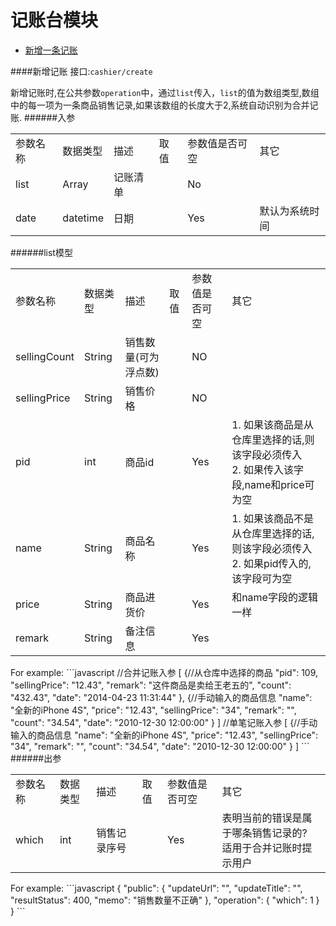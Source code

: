记账台模块
========
* [新增一条记账](#新增记账)

####新增记账
接口:`cashier/create`

新增记账时,在公共参数`operation`中，通过`list`传入，`list`的值为数组类型,数组中的每一项为一条商品销售记录,如果该数组的长度大于2,系统自动识别为合并记账.
######入参
<table>
    <tr>
        <td>参数名称</td>
        <td>数据类型</td>
        <td>描述</td>
        <td>取值</td>
        <td>参数值是否可空</td>
        <td>其它</td>
    </tr>
    <tr>
        <td>list</td>
        <td>Array</td>
        <td>记账清单</td>
        <td></td>
        <td>No</td>
        <td></td>
    </tr>
    <tr>
        <td>date</td>
        <td>datetime</td>
        <td>日期</td>
        <td></td>
        <td>Yes</td>
        <td>默认为系统时间</td>
    </tr>
</table>
######list模型
<table>
    <tr>
        <td>参数名称</td>
        <td>数据类型</td>
        <td>描述</td>
        <td>取值</td>
        <td>参数值是否可空</td>
        <td>其它</td>
    </tr>
    <tr>
        <td>sellingCount</td>
        <td>String</td>
        <td>销售数量(可为浮点数)</td>
        <td></td>
        <td>NO</td>
        <td></td>
    </tr>
    <tr>
        <td>sellingPrice</td>
        <td>String</td>
        <td>销售价格</td>
        <td></td>
        <td>NO</td>
        <td></td>
    </tr>
    <tr>
        <td>pid</td>
        <td>int</td>
        <td>商品id</td>
        <td></td>
        <td>Yes</td>
        <td>1. 如果该商品是从仓库里选择的话,则该字段必须传入<br />2. 如果传入该字段,name和price可为空</td>
    </tr>
    <tr>
        <td>name</td>
        <td>String</td>
        <td>商品名称</td>
        <td></td>
        <td>Yes</td>
        <td>1. 如果该商品不是从仓库里选择的话,则该字段必须传入<br />2. 如果pid传入的,该字段可为空</td>
    </tr>
    <tr>
        <td>price</td>
        <td>String</td>
        <td>商品进货价</td>
        <td></td>
        <td>Yes</td>
        <td>和name字段的逻辑一样</td>
    </tr>
    <tr>
        <td>remark</td>
        <td>String</td>
        <td>备注信息</td>
        <td></td>
        <td>Yes</td>
        <td></td>
    </tr>
</table>
For example:
```javascript
//合并记账入参
[
    {//从仓库中选择的商品
        "pid": 109,
        "sellingPrice": "12.43",
        "remark": "这件商品是卖给王老五的",
        "count": "432.43",
        "date": "2014-04-23 11:31:44"
    },
    {//手动输入的商品信息
        "name": "全新的iPhone 4S",
        "price": "12.43",
        "sellingPrice": "34",
        "remark": "",
        "count": "34.54",
        "date": "2010-12-30 12:00:00"
    }
]
//单笔记账入参
[
    {//手动输入的商品信息
        "name": "全新的iPhone 4S",
        "price": "12.43",
        "sellingPrice": "34",
        "remark": "",
        "count": "34.54",
        "date": "2010-12-30 12:00:00"
    }
]
```
######出参
<table>
    <tr>
        <td>参数名称</td>
        <td>数据类型</td>
        <td>描述</td>
        <td>取值</td>
        <td>参数值是否可空</td>
        <td>其它</td>
    </tr>
    <tr>
        <td>which</td>
        <td>int</td>
        <td>销售记录序号</td>
        <td></td>
        <td>Yes</td>
        <td>表明当前的错误是属于哪条销售记录的?<br />适用于合并记账时提示用户</td>
    </tr>
</table>
For example:
```javascript
{
    "public": {
        "updateUrl": "",
        "updateTitle": "",
        "resultStatus": 400,
        "memo": "销售数量不正确"
    },
    "operation": {
        "which": 1
    }
}
```